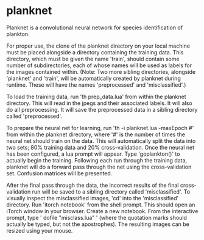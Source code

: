 # planknet
Planknet is a convolutional neural network for species identification of plankton.

For proper use, the clone of the planknet directory on your local machine must be placed alongside a directory containing the training data.  This directory, which must be given the name 'train', should contain some number of subdirectories, each of whose names will be used as labels for the images contained within.  (Note:  Two more sibling directories, alongside 'planknet' and 'train', will be automatically created by planknet during runtime.  These will have the names 'preprocessed' and 'misclassified'.)

To load the training data, run 'th prep_data.lua' from within the planknet directory.  This will read in the jpegs and their associated labels.  It will also do all preprocessing.  It will save the preprocessed data in a sibling directory called 'preprocessed'.

To prepare the neural net for learning, run 'th -i planknet.lua -maxEpoch #' from within the planknet directory, where '#' is the number of times the neural net should train on the data.  This will automatically split the data into two sets; 80% training data and 20% cross-validation.  Once the neural net has been configured, a lua prompt will appear.  Type 'goplankton()' to actually begin the training.  Following each run through the training data, planknet will do a forward pass through the net using the cross-validation set.  Confusion matrices will be presented.

After the final pass through the data, the incorrect results of the final cross-validation run will be saved to a sibling directory called 'misclassified'.  To visually inspect the misclassified images, 'cd' into the 'misclassified' directory.  Run 'itorch notebook' from the shell prompt.  This should open an iTorch window in your browser.  Create a new notebook.  From the interactive prompt, type ' dofile "misclass.lua" ' (where the quotation marks should actually be typed, but not the apostrophes).  The resulting images can be resized using your mouse.



